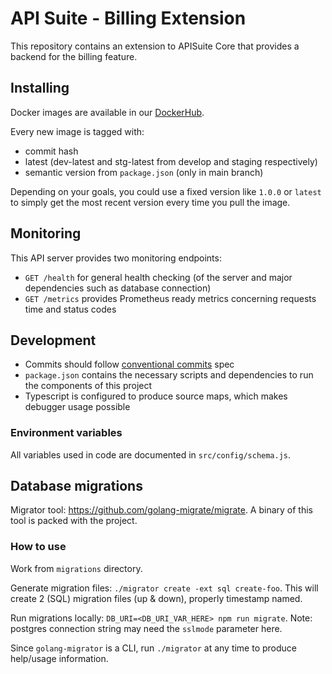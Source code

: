 # API Suite - Billing Extension

This repository contains an extension to APISuite Core that provides a backend for the billing feature.

## Installing

Docker images are available in our [DockerHub](https://hub.docker.com/r/cloudokihub/apisuite-billing-extension).

Every new image is tagged with:
- commit hash
- latest (dev-latest and stg-latest from develop and staging respectively)
- semantic version from `package.json` (only in main branch)

Depending on your goals, you could use a fixed version like `1.0.0` or
`latest` to simply get the most recent version every time you pull the image.

## Monitoring

This API server provides two monitoring endpoints:
- `GET /health` for general health checking (of the server and major dependencies such as database connection)
- `GET /metrics` provides Prometheus ready metrics concerning requests time and status codes

## Development

- Commits should follow [conventional commits](https://www.conventionalcommits.org) spec
- `package.json` contains the necessary scripts and dependencies to run the components of this project
- Typescript is configured to produce source maps, which makes debugger usage possible

### Environment variables

All variables used in code are documented in `src/config/schema.js`.

## Database migrations

Migrator tool: https://github.com/golang-migrate/migrate. A binary of this tool is packed with the project.

### How to use

Work from `migrations` directory.

Generate migration files: `./migrator create -ext sql create-foo`.
This will create 2 (SQL) migration files (up & down), properly timestamp named. 

Run migrations locally: `DB_URI=<DB_URI_VAR_HERE> npm run migrate`.
Note: postgres connection string may need the `sslmode` parameter here. 

Since `golang-migrator` is a CLI, run `./migrator` at any time to produce help/usage information.